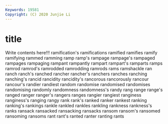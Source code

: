 ```yaml
---
Keywords: 19581
Copyright: (C) 2020 Junjie Li
---
```


# title

Write contents here!!!
ramification's 
ramifications 
ramified 
ramifies 
ramify
ramifying 
rammed 
ramming 
ramp 
ramp's 
rampage 
rampage's 
rampaged 
rampages 
rampaging
rampant 
rampantly 
rampart 
rampart's 
ramparts 
ramps 
ramrod 
ramrod's 
ramrodded 
ramrodding
ramrods 
rams 
ramshackle 
ran 
ranch 
ranch's 
ranched 
rancher 
rancher's 
ranchers
ranches 
ranching 
ranching's 
rancid 
rancidity 
rancidity's 
rancorous 
rancorously 
rancour 
rancour's
randier 
randiest 
random 
randomise 
randomised 
randomises 
randomising 
randomly 
randomness 
randomness's
randy 
rang 
range 
range's 
ranged 
ranger 
ranger's 
rangers 
ranges 
rangier
rangiest 
ranginess 
ranginess's 
ranging 
rangy 
rank 
rank's 
ranked 
ranker 
rankest
ranking 
ranking's 
rankings 
rankle 
rankled 
rankles 
rankling 
rankness 
rankness's 
ranks
ransack 
ransacked 
ransacking 
ransacks 
ransom 
ransom's 
ransomed 
ransoming 
ransoms 
rant
rant's 
ranted 
ranter 
ranting 
rants 
